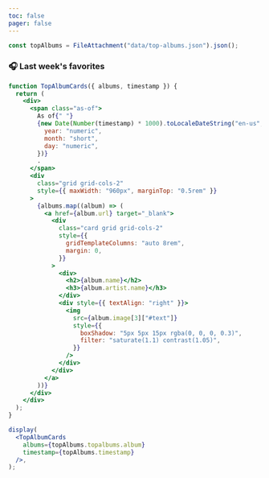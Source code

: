 ```yaml
---
toc: false
pager: false
---
```


```js
const topAlbums = FileAttachment("data/top-albums.json").json();
```

<!--```js
topAlbums
```-->

### 🎧 Last week's favorites

```jsx
function TopAlbumCards({ albums, timestamp }) {
  return (
    <div>
      <span class="as-of">
        As of{" "}
        {new Date(Number(timestamp) * 1000).toLocaleDateString("en-us", {
          year: "numeric",
          month: "short",
          day: "numeric",
        })}
        .
      </span>
      <div
        class="grid grid-cols-2"
        style={{ maxWidth: "960px", marginTop: "0.5rem" }}
      >
        {albums.map((album) => (
          <a href={album.url} target="_blank">
            <div
              class="card grid grid-cols-2"
              style={{
                gridTemplateColumns: "auto 8rem",
                margin: 0,
              }}
            >
              <div>
                <h2>{album.name}</h2>
                <h3>{album.artist.name}</h3>
              </div>
              <div style={{ textAlign: "right" }}>
                <img
                  src={album.image[3]["#text"]}
                  style={{
                    boxShadow: "5px 5px 15px rgba(0, 0, 0, 0.3)",
                    filter: "saturate(1.1) contrast(1.05)",
                  }}
                />
              </div>
            </div>
          </a>
        ))}
      </div>
    </div>
  );
}
```

```jsx
display(
  <TopAlbumCards
    albums={topAlbums.topalbums.album}
    timestamp={topAlbums.timestamp}
  />,
);
```

<style>
  a:hover {
    color: rgba(0, 0, 0, 0);
  }

  a:hover .card {
    background-color: var(--theme-foreground-faintest);
  }

  .as-of {
    font-family: var(--sans-serif);
    color: var(--theme-foreground-faint);
    font-size: 0.8rem;
  }
</style>
